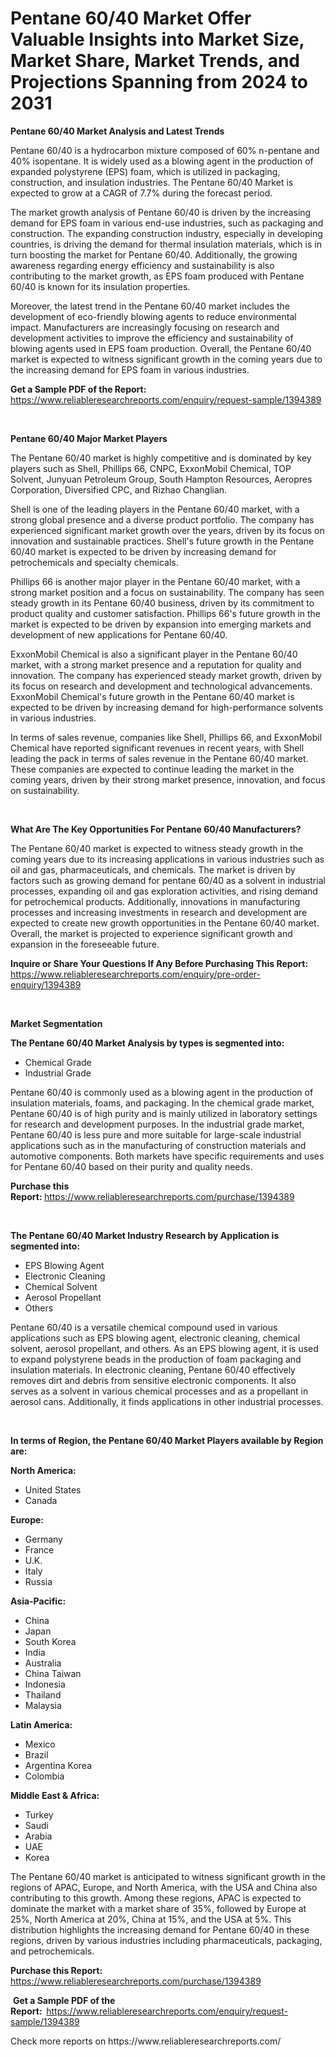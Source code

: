 <p><h1>Pentane 60/40 Market Offer Valuable Insights into Market Size, Market Share, Market Trends, and Projections Spanning from 2024 to 2031</h1></p><p><strong>Pentane 60/40 Market Analysis and Latest Trends</strong></p>
<p><p>Pentane 60/40 is a hydrocarbon mixture composed of 60% n-pentane and 40% isopentane. It is widely used as a blowing agent in the production of expanded polystyrene (EPS) foam, which is utilized in packaging, construction, and insulation industries. The Pentane 60/40 Market is expected to grow at a CAGR of 7.7% during the forecast period.</p><p>The market growth analysis of Pentane 60/40 is driven by the increasing demand for EPS foam in various end-use industries, such as packaging and construction. The expanding construction industry, especially in developing countries, is driving the demand for thermal insulation materials, which is in turn boosting the market for Pentane 60/40. Additionally, the growing awareness regarding energy efficiency and sustainability is also contributing to the market growth, as EPS foam produced with Pentane 60/40 is known for its insulation properties.</p><p>Moreover, the latest trend in the Pentane 60/40 market includes the development of eco-friendly blowing agents to reduce environmental impact. Manufacturers are increasingly focusing on research and development activities to improve the efficiency and sustainability of blowing agents used in EPS foam production. Overall, the Pentane 60/40 market is expected to witness significant growth in the coming years due to the increasing demand for EPS foam in various industries.</p></p>
<p><strong>Get a Sample PDF of the Report:&nbsp;</strong> <a href="https://www.reliableresearchreports.com/enquiry/request-sample/1394389">https://www.reliableresearchreports.com/enquiry/request-sample/1394389</a></p>
<p>&nbsp;</p>
<p><strong>Pentane 60/40 Major Market Players</strong></p>
<p><p>The Pentane 60/40 market is highly competitive and is dominated by key players such as Shell, Phillips 66, CNPC, ExxonMobil Chemical, TOP Solvent, Junyuan Petroleum Group, South Hampton Resources, Aeropres Corporation, Diversified CPC, and Rizhao Changlian.</p><p>Shell is one of the leading players in the Pentane 60/40 market, with a strong global presence and a diverse product portfolio. The company has experienced significant market growth over the years, driven by its focus on innovation and sustainable practices. Shell's future growth in the Pentane 60/40 market is expected to be driven by increasing demand for petrochemicals and specialty chemicals.</p><p>Phillips 66 is another major player in the Pentane 60/40 market, with a strong market position and a focus on sustainability. The company has seen steady growth in its Pentane 60/40 business, driven by its commitment to product quality and customer satisfaction. Phillips 66's future growth in the market is expected to be driven by expansion into emerging markets and development of new applications for Pentane 60/40.</p><p>ExxonMobil Chemical is also a significant player in the Pentane 60/40 market, with a strong market presence and a reputation for quality and innovation. The company has experienced steady market growth, driven by its focus on research and development and technological advancements. ExxonMobil Chemical's future growth in the Pentane 60/40 market is expected to be driven by increasing demand for high-performance solvents in various industries.</p><p>In terms of sales revenue, companies like Shell, Phillips 66, and ExxonMobil Chemical have reported significant revenues in recent years, with Shell leading the pack in terms of sales revenue in the Pentane 60/40 market. These companies are expected to continue leading the market in the coming years, driven by their strong market presence, innovation, and focus on sustainability.</p></p>
<p>&nbsp;</p>
<p><strong>What Are The Key Opportunities For Pentane 60/40 Manufacturers?</strong></p>
<p><p>The Pentane 60/40 market is expected to witness steady growth in the coming years due to its increasing applications in various industries such as oil and gas, pharmaceuticals, and chemicals. The market is driven by factors such as growing demand for pentane 60/40 as a solvent in industrial processes, expanding oil and gas exploration activities, and rising demand for petrochemical products. Additionally, innovations in manufacturing processes and increasing investments in research and development are expected to create new growth opportunities in the Pentane 60/40 market. Overall, the market is projected to experience significant growth and expansion in the foreseeable future.</p></p>
<p><strong>Inquire or Share Your Questions If Any Before Purchasing This Report:</strong> <a href="https://www.reliableresearchreports.com/enquiry/pre-order-enquiry/1394389">https://www.reliableresearchreports.com/enquiry/pre-order-enquiry/1394389</a></p>
<p>&nbsp;</p>
<p><strong>Market Segmentation</strong></p>
<p><strong>The Pentane 60/40 Market Analysis by types is segmented into:</strong></p>
<p><ul><li>Chemical Grade</li><li>Industrial Grade</li></ul></p>
<p><p>Pentane 60/40 is commonly used as a blowing agent in the production of insulation materials, foams, and packaging. In the chemical grade market, Pentane 60/40 is of high purity and is mainly utilized in laboratory settings for research and development purposes. In the industrial grade market, Pentane 60/40 is less pure and more suitable for large-scale industrial applications such as in the manufacturing of construction materials and automotive components. Both markets have specific requirements and uses for Pentane 60/40 based on their purity and quality needs.</p></p>
<p><strong>Purchase this Report:&nbsp;</strong><a href="https://www.reliableresearchreports.com/purchase/1394389">https://www.reliableresearchreports.com/purchase/1394389</a></p>
<p>&nbsp;</p>
<p><strong>The Pentane 60/40 Market Industry Research by Application is segmented into:</strong></p>
<p><ul><li>EPS Blowing Agent</li><li>Electronic Cleaning</li><li>Chemical Solvent</li><li>Aerosol Propellant</li><li>Others</li></ul></p>
<p><p>Pentane 60/40 is a versatile chemical compound used in various applications such as EPS blowing agent, electronic cleaning, chemical solvent, aerosol propellant, and others. As an EPS blowing agent, it is used to expand polystyrene beads in the production of foam packaging and insulation materials. In electronic cleaning, Pentane 60/40 effectively removes dirt and debris from sensitive electronic components. It also serves as a solvent in various chemical processes and as a propellant in aerosol cans. Additionally, it finds applications in other industrial processes.</p></p>
<p>&nbsp;</p>
<p><strong>In terms of Region, the Pentane 60/40 Market Players available by Region are:</strong></p>
<p>
    <p> <strong> North America: </strong>
        <ul>
            <li>United States</li>
            <li>Canada</li>
        </ul>
        </p> 
    <p> <strong> Europe: </strong>
        <ul>
            <li>Germany</li>
            <li>France</li>
            <li>U.K.</li>
            <li>Italy</li>
            <li>Russia</li>
        </ul>
        </p> 
    <p> <strong> Asia-Pacific: </strong>
        <ul>
            <li>China</li>
            <li>Japan</li>
            <li>South Korea</li>
            <li>India</li>
            <li>Australia</li>
            <li>China Taiwan</li>
            <li>Indonesia</li>
            <li>Thailand</li>
            <li>Malaysia</li>
        </ul>
        </p> 
    <p> <strong> Latin America: </strong>
        <ul>
            <li>Mexico</li>
            <li>Brazil</li>
            <li>Argentina Korea</li>
            <li>Colombia</li>
        </ul>
        </p> 
    <p> <strong> Middle East & Africa: </strong>
        <ul>
            <li>Turkey</li>
            <li>Saudi</li>
            <li>Arabia</li>
            <li>UAE</li>
            <li>Korea</li>
        </ul>
    </p>
    </p>
<p><p>The Pentane 60/40 market is anticipated to witness significant growth in the regions of APAC, Europe, and North America, with the USA and China also contributing to this growth. Among these regions, APAC is expected to dominate the market with a market share of 35%, followed by Europe at 25%, North America at 20%, China at 15%, and the USA at 5%. This distribution highlights the increasing demand for Pentane 60/40 in these regions, driven by various industries including pharmaceuticals, packaging, and petrochemicals.</p></p>
<p><strong>Purchase this Report: </strong><a href="https://www.reliableresearchreports.com/purchase/1394389">https://www.reliableresearchreports.com/purchase/1394389</a></p>
<p>&nbsp;<strong>Get a Sample PDF of the Report:&nbsp;&nbsp;</strong><a href="https://www.reliableresearchreports.com/enquiry/request-sample/1394389">https://www.reliableresearchreports.com/enquiry/request-sample/1394389</a></p>
<p><strong></strong></p>
<p>Check more reports on https://www.reliableresearchreports.com/</p>